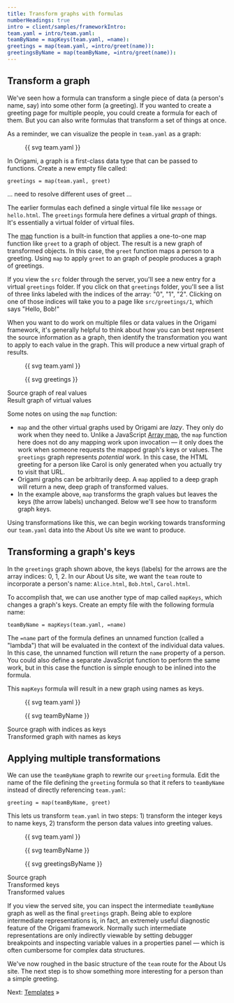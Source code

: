 ```yaml
---
title: Transform graphs with formulas
numberHeadings: true
intro = client/samples/frameworkIntro:
team.yaml = intro/team.yaml:
teamByName = mapKeys(team.yaml, =name):
greetings = map(team.yaml, =intro/greet(name)):
greetingsByName = map(teamByName, =intro/greet(name)):
---
```


## Transform a graph

We've seen how a formula can transform a single piece of data (a person's name, say) into some other form (a greeting). If you wanted to create a greeting page for multiple people, you could create a formula for each of them. But you can also write formulas that transform a set of things at once.

As a reminder, we can visualize the people in `team.yaml` as a graph:

<figure>
{{ svg team.yaml }}
</figure>

In Origami, a graph is a first-class data type that can be passed to functions. Create a new empty file called:

```console
greetings = map(team.yaml, greet)
```

... need to resolve different uses of greet ...

The earlier formulas each defined a single virtual file like `message` or `hello.html`. The `greetings` formula here defines a virtual _graph_ of things. It's essentially a virtual folder of virtual files.

The [map](/cli/builtins.html#map) function is a built-in function that applies a one-to-one map function like `greet` to a graph of object. The result is a new graph of transformed objects. In this case, the `greet` function maps a person to a greeting. Using `map` to apply `greet` to an graph of people produces a graph of greetings.

If you view the `src` folder through the server, you'll see a new entry for a virtual `greetings` folder. If you click on that `greetings` folder, you'll see a list of three links labeled with the indices of the array: "0", "1", "2". Clicking on one of those indices will take you to a page like `src/greetings/1`, which says "Hello, Bob!"

When you want to do work on multiple files or data values in the Origami framework, it's generally helpful to think about how you can best represent the source information as a graph, then identify the transformation you want to apply to each value in the graph. This will produce a new virtual graph of results.

<div class="sideBySide">
  <figure>
    {{ svg team.yaml }}
  </figure>
  <figure>
    {{ svg greetings }}
  </figure>
  <figcaption>Source graph of real values</figcaption>
  <figcaption>Result graph of virtual values</figcaption>
</div>

Some notes on using the `map` function:

- `map` and the other virtual graphs used by Origami are _lazy_. They only do work when they need to. Unlike a JavaScript [Array map](https://developer.mozilla.org/en-US/docs/Web/JavaScript/Reference/Global_Objects/Array/map), the `map` function here does not do any mapping work upon invocation — it only does the work when someone requests the mapped graph's keys or values. The `greetings` graph represents _potential_ work. In this case, the HTML greeting for a person like Carol is only generated when you actually try to visit that URL.
- Origami graphs can be arbitrarily deep. A `map` applied to a deep graph will return a new, deep graph of transformed values.
- In the example above, `map` transforms the graph values but leaves the keys (the arrow labels) unchanged. Below we'll see how to transform graph keys.

Using transformations like this, we can begin working towards transforming our `team.yaml` data into the About Us site we want to produce.

## Transforming a graph's keys

In the `greetings` graph shown above, the keys (labels) for the arrows are the array indices: 0, 1, 2. In our About Us site, we want the `team` route to incorporate a person's name: `Alice.html`, `Bob.html`, `Carol.html`.

To accomplish that, we can use another type of map called `mapKeys`, which changes a graph's keys. Create an empty file with the following formula name:

```console
teamByName = mapKeys(team.yaml, =name)
```

The `=name` part of the formula defines an unnamed function (called a "lambda") that will be evaluated in the context of the individual data values. In this case, the unnamed function will return the `name` property of a person. You could also define a separate JavaScript function to perform the same work, but in this case the function is simple enough to be inlined into the formula.

This `mapKeys` formula will result in a new graph using names as keys.

<div class="sideBySide">
  <figure>
    {{ svg team.yaml }}
  </figure>
  <figure>
    {{ svg teamByName }}
  </figure>
  <figcaption>Source graph with indices as keys</figcaption>
  <figcaption>Transformed graph with names as keys</figcaption>
</div>

## Applying multiple transformations

We can use the `teamByName` graph to rewrite our `greeting` formula. Edit the name of the file defining the `greeting` formula so that it refers to `teamByName` instead of directly referencing `team.yaml`:

```console
greeting = map(teamByName, greet)
```

This lets us transform `team.yaml` in two steps: 1) transform the integer keys to name keys, 2) transform the person data values into greeting values.

<div class="sideBySide">
  <figure>
    {{ svg team.yaml }}
  </figure>
  <figure>
    {{ svg teamByName }}
  </figure>
  <figure>
    {{ svg greetingsByName }}
  </figure>
  <figcaption>Source graph</figcaption>
  <figcaption>Transformed keys</figcaption>
  <figcaption>Transformed values</figcaption>
</div>

If you view the served site, you can inspect the intermediate `teamByName` graph as well as the final `greetings` graph. Being able to explore intermediate representations is, in fact, an extremely useful diagnostic feature of the Origami framework. Normally such intermediate representations are only indirectly viewable by setting debugger breakpoints and inspecting variable values in a properties panel — which is often cumbersome for complex data structures.

We've now roughed in the basic structure of the `team` route for the About Us site. The next step is to show something more interesting for a person than a simple greeting.

Next: [Templates](intro4.html) »
